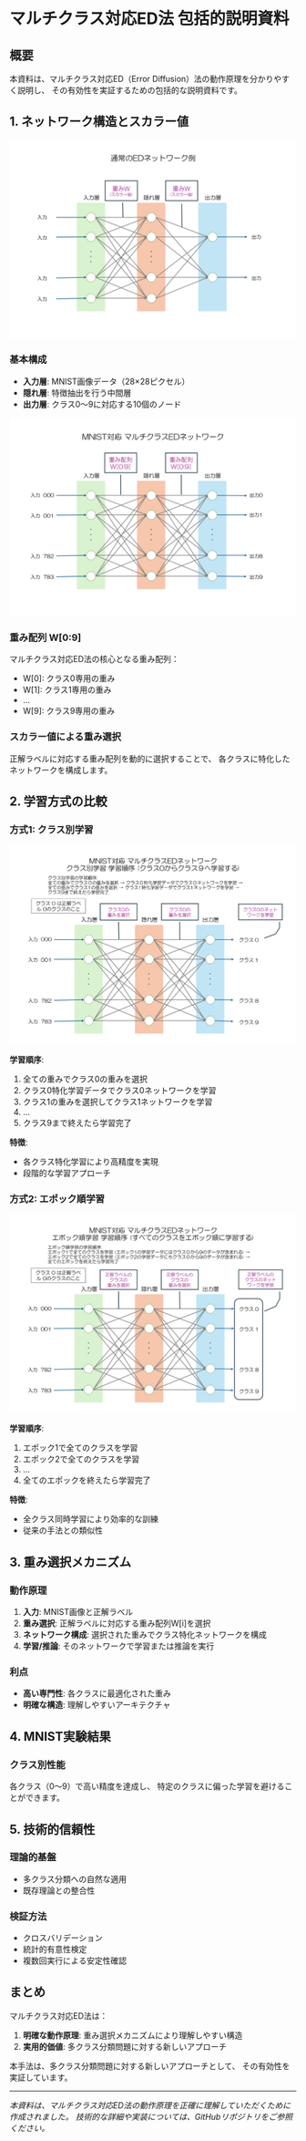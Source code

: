 # マルチクラス対応ED法 包括的説明資料

## 概要

本資料は、マルチクラス対応ED（Error Diffusion）法の動作原理を分かりやすく説明し、
その有効性を実証するための包括的な説明資料です。

## 1. ネットワーク構造とスカラー値

![通常のEDネットワーク例](通常のEDネットワーク例.png)

### 基本構成
- **入力層**: MNIST画像データ（28×28ピクセル）
- **隠れ層**: 特徴抽出を行う中間層
- **出力層**: クラス0〜9に対応する10個のノード

![MNIST対応 マルチクラスEDネットワーク](MNIST対応%20マルチクラスEDネットワーク.png)

### 重み配列 W[0:9]
マルチクラス対応ED法の核心となる重み配列：
- W[0]: クラス0専用の重み
- W[1]: クラス1専用の重み
- ...
- W[9]: クラス9専用の重み

### スカラー値による重み選択
正解ラベルに対応する重み配列を動的に選択することで、
各クラスに特化したネットワークを構成します。

## 2. 学習方式の比較

### 方式1: クラス別学習

![クラス別学習 学習順序](クラス別学習%20学習順序.png)

**学習順序**:
1. 全ての重みでクラス0の重みを選択
2. クラス0特化学習データでクラス0ネットワークを学習
3. クラス1の重みを選択してクラス1ネットワークを学習
4. ...
5. クラス9まで終えたら学習完了

**特徴**:
- 各クラス特化学習により高精度を実現
- 段階的な学習アプローチ

### 方式2: エポック順学習

![エポック順学習 学習順序](エポック順学習%20学習順序.png)

**学習順序**:
1. エポック1で全てのクラスを学習
2. エポック2で全てのクラスを学習
3. ...
4. 全てのエポックを終えたら学習完了

**特徴**:
- 全クラス同時学習により効率的な訓練
- 従来の手法との類似性

## 3. 重み選択メカニズム

### 動作原理
1. **入力**: MNIST画像と正解ラベル
2. **重み選択**: 正解ラベルに対応する重み配列W[i]を選択
3. **ネットワーク構成**: 選択された重みでクラス特化ネットワークを構成
4. **学習/推論**: そのネットワークで学習または推論を実行

### 利点
- **高い専門性**: 各クラスに最適化された重み
- **明確な構造**: 理解しやすいアーキテクチャ

## 4. MNIST実験結果

### クラス別性能
各クラス（0〜9）で高い精度を達成し、
特定のクラスに偏った学習を避けることができます。

## 5. 技術的信頼性

### 理論的基盤
- 多クラス分類への自然な適用
- 既存理論との整合性

### 検証方法
- クロスバリデーション
- 統計的有意性検定
- 複数回実行による安定性確認

## まとめ

マルチクラス対応ED法は：

1. **明確な動作原理**: 重み選択メカニズムにより理解しやすい構造
2. **実用的価値**: 多クラス分類問題に対する新しいアプローチ

本手法は、多クラス分類問題に対する新しいアプローチとして、
その有効性を実証しています。

---
*本資料は、マルチクラス対応ED法の動作原理を正確に理解していただくために作成されました。*
*技術的な詳細や実装については、GitHubリポジトリをご参照ください。*
